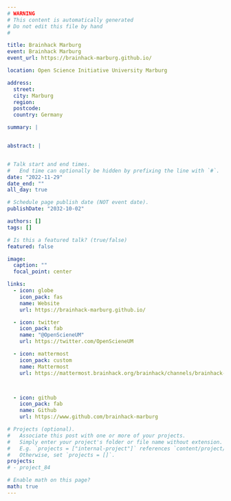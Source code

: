 ```yaml
---
# WARNING
# This content is automatically generated
# Do not edit this file by hand
#

title: Brainhack Marburg
event: Brainhack Marburg
event_url: https://brainhack-marburg.github.io/

location: Open Science Initiative University Marburg

address:
  street:
  city: Marburg
  region:
  postcode:
  country: Germany

summary: |


abstract: |


# Talk start and end times.
#   End time can optionally be hidden by prefixing the line with `#`.
date: "2022-11-29"
date_end: ""
all_day: true

# Schedule page publish date (NOT event date).
publishDate: "2032-10-02"

authors: []
tags: []

# Is this a featured talk? (true/false)
featured: false

image:
  caption: ""
  focal_point: center

links:
  - icon: globe
    icon_pack: fas
    name: Website
    url: https://brainhack-marburg.github.io/

  - icon: twitter
    icon_pack: fab
    name: "@OpenScieneUM"
    url: https://twitter.com/OpenScieneUM

  - icon: mattermost
    icon_pack: custom
    name: Mattermost
    url: https://mattermost.brainhack.org/brainhack/channels/brainhack-marburg



  - icon: github
    icon_pack: fab
    name: Github
    url: https://www.github.com/brainhack-marburg

# Projects (optional).
#   Associate this post with one or more of your projects.
#   Simply enter your project's folder or file name without extension.
#   E.g. `projects = ["internal-project"]` references `content/project/deep-learning/index.md`.
#   Otherwise, set `projects = []`.
projects:
# - project_84

# Enable math on this page?
math: true
---
```

